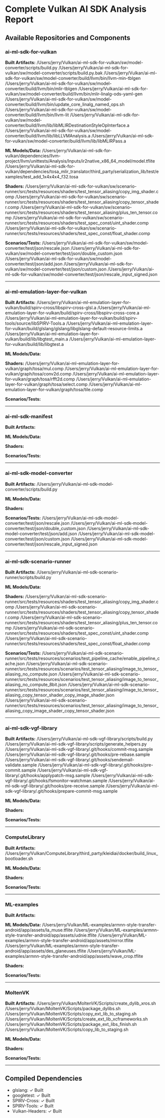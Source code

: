 # Complete Vulkan AI SDK Analysis Report

## Available Repositories and Components

### ai-ml-sdk-for-vulkan

**Built Artifacts:**
/Users/jerry/Vulkan/ai-ml-sdk-for-vulkan/sw/model-converter/scripts/build.py
/Users/jerry/Vulkan/ai-ml-sdk-for-vulkan/sw/model-converter/scripts/build.py.bak
/Users/jerry/Vulkan/ai-ml-sdk-for-vulkan/sw/model-converter/build/llvm/bin/llvm-min-tblgen
/Users/jerry/Vulkan/ai-ml-sdk-for-vulkan/sw/model-converter/build/llvm/bin/mlir-tblgen
/Users/jerry/Vulkan/ai-ml-sdk-for-vulkan/sw/model-converter/build/llvm/bin/mlir-linalg-ods-yaml-gen
/Users/jerry/Vulkan/ai-ml-sdk-for-vulkan/sw/model-converter/build/llvm/bin/update_core_linalg_named_ops.sh
/Users/jerry/Vulkan/ai-ml-sdk-for-vulkan/sw/model-converter/build/llvm/bin/llvm-lit
/Users/jerry/Vulkan/ai-ml-sdk-for-vulkan/sw/model-converter/build/llvm/lib/libMLIRDestinationStyleOpInterface.a
/Users/jerry/Vulkan/ai-ml-sdk-for-vulkan/sw/model-converter/build/llvm/lib/libLLVMAnalysis.a
/Users/jerry/Vulkan/ai-ml-sdk-for-vulkan/sw/model-converter/build/llvm/lib/libMLIRPass.a

**ML Models/Data:**
/Users/jerry/Vulkan/ai-ml-sdk-for-vulkan/dependencies/llvm-project/llvm/unittests/Analysis/Inputs/ir2native_x86_64_model/model.tflite
/Users/jerry/Vulkan/ai-ml-sdk-for-vulkan/dependencies/tosa_mlir_translator/third_party/serialization_lib/test/examples/test_add_1x4x4x4_f32.tosa

**Shaders:**
/Users/jerry/Vulkan/ai-ml-sdk-for-vulkan/sw/scenario-runner/src/tests/resources/shaders/test_tensor_aliasing/copy_img_shader.comp
/Users/jerry/Vulkan/ai-ml-sdk-for-vulkan/sw/scenario-runner/src/tests/resources/shaders/test_tensor_aliasing/copy_tensor_shader.comp
/Users/jerry/Vulkan/ai-ml-sdk-for-vulkan/sw/scenario-runner/src/tests/resources/shaders/test_tensor_aliasing/plus_ten_tensor.comp
/Users/jerry/Vulkan/ai-ml-sdk-for-vulkan/sw/scenario-runner/src/tests/resources/shaders/test_spec_const/uint_shader.comp
/Users/jerry/Vulkan/ai-ml-sdk-for-vulkan/sw/scenario-runner/src/tests/resources/shaders/test_spec_const/float_shader.comp

**Scenarios/Tests:**
/Users/jerry/Vulkan/ai-ml-sdk-for-vulkan/sw/model-converter/test/json/rescale.json
/Users/jerry/Vulkan/ai-ml-sdk-for-vulkan/sw/model-converter/test/json/double_custom.json
/Users/jerry/Vulkan/ai-ml-sdk-for-vulkan/sw/model-converter/test/json/add.json
/Users/jerry/Vulkan/ai-ml-sdk-for-vulkan/sw/model-converter/test/json/custom.json
/Users/jerry/Vulkan/ai-ml-sdk-for-vulkan/sw/model-converter/test/json/rescale_input_signed.json

---

### ai-ml-emulation-layer-for-vulkan

**Built Artifacts:**
/Users/jerry/Vulkan/ai-ml-emulation-layer-for-vulkan/build/spirv-cross/libspirv-cross-glsl.a
/Users/jerry/Vulkan/ai-ml-emulation-layer-for-vulkan/build/spirv-cross/libspirv-cross-core.a
/Users/jerry/Vulkan/ai-ml-emulation-layer-for-vulkan/build/spirv-tools/source/libSPIRV-Tools.a
/Users/jerry/Vulkan/ai-ml-emulation-layer-for-vulkan/build/glslang/glslang/libglslang-default-resource-limits.a
/Users/jerry/Vulkan/ai-ml-emulation-layer-for-vulkan/build/lib/libgtest_main.a
/Users/jerry/Vulkan/ai-ml-emulation-layer-for-vulkan/build/lib/libgtest.a

**ML Models/Data:**

**Shaders:**
/Users/jerry/Vulkan/ai-ml-emulation-layer-for-vulkan/graph/tosa/mul.comp
/Users/jerry/Vulkan/ai-ml-emulation-layer-for-vulkan/graph/tosa/conv2d.comp
/Users/jerry/Vulkan/ai-ml-emulation-layer-for-vulkan/graph/tosa/rfft2d.comp
/Users/jerry/Vulkan/ai-ml-emulation-layer-for-vulkan/graph/tosa/select.comp
/Users/jerry/Vulkan/ai-ml-emulation-layer-for-vulkan/graph/tosa/tile.comp

**Scenarios/Tests:**

---

### ai-ml-sdk-manifest

**Built Artifacts:**

**ML Models/Data:**

**Shaders:**

**Scenarios/Tests:**

---

### ai-ml-sdk-model-converter

**Built Artifacts:**
/Users/jerry/Vulkan/ai-ml-sdk-model-converter/scripts/build.py

**ML Models/Data:**

**Shaders:**

**Scenarios/Tests:**
/Users/jerry/Vulkan/ai-ml-sdk-model-converter/test/json/rescale.json
/Users/jerry/Vulkan/ai-ml-sdk-model-converter/test/json/double_custom.json
/Users/jerry/Vulkan/ai-ml-sdk-model-converter/test/json/add.json
/Users/jerry/Vulkan/ai-ml-sdk-model-converter/test/json/custom.json
/Users/jerry/Vulkan/ai-ml-sdk-model-converter/test/json/rescale_input_signed.json

---

### ai-ml-sdk-scenario-runner

**Built Artifacts:**
/Users/jerry/Vulkan/ai-ml-sdk-scenario-runner/scripts/build.py

**ML Models/Data:**

**Shaders:**
/Users/jerry/Vulkan/ai-ml-sdk-scenario-runner/src/tests/resources/shaders/test_tensor_aliasing/copy_img_shader.comp
/Users/jerry/Vulkan/ai-ml-sdk-scenario-runner/src/tests/resources/shaders/test_tensor_aliasing/copy_tensor_shader.comp
/Users/jerry/Vulkan/ai-ml-sdk-scenario-runner/src/tests/resources/shaders/test_tensor_aliasing/plus_ten_tensor.comp
/Users/jerry/Vulkan/ai-ml-sdk-scenario-runner/src/tests/resources/shaders/test_spec_const/uint_shader.comp
/Users/jerry/Vulkan/ai-ml-sdk-scenario-runner/src/tests/resources/shaders/test_spec_const/float_shader.comp

**Scenarios/Tests:**
/Users/jerry/Vulkan/ai-ml-sdk-scenario-runner/src/tests/resources/scenarios/test_pipeline_cache/enable_pipeline_cache.json
/Users/jerry/Vulkan/ai-ml-sdk-scenario-runner/src/tests/resources/scenarios/test_tensor_aliasing/image_to_tensor_aliasing_no_compute.json
/Users/jerry/Vulkan/ai-ml-sdk-scenario-runner/src/tests/resources/scenarios/test_tensor_aliasing/image_to_tensor_aliasing_no_compute_8bit.json
/Users/jerry/Vulkan/ai-ml-sdk-scenario-runner/src/tests/resources/scenarios/test_tensor_aliasing/image_to_tensor_aliasing_copy_tensor_shader_copy_image_shader.json
/Users/jerry/Vulkan/ai-ml-sdk-scenario-runner/src/tests/resources/scenarios/test_tensor_aliasing/image_to_tensor_aliasing_copy_image_shader_copy_tensor_shader.json

---

### ai-ml-sdk-vgf-library

**Built Artifacts:**
/Users/jerry/Vulkan/ai-ml-sdk-vgf-library/scripts/build.py
/Users/jerry/Vulkan/ai-ml-sdk-vgf-library/scripts/generate_helpers.py
/Users/jerry/Vulkan/ai-ml-sdk-vgf-library/.git/hooks/commit-msg.sample
/Users/jerry/Vulkan/ai-ml-sdk-vgf-library/.git/hooks/pre-rebase.sample
/Users/jerry/Vulkan/ai-ml-sdk-vgf-library/.git/hooks/sendemail-validate.sample
/Users/jerry/Vulkan/ai-ml-sdk-vgf-library/.git/hooks/pre-commit.sample
/Users/jerry/Vulkan/ai-ml-sdk-vgf-library/.git/hooks/applypatch-msg.sample
/Users/jerry/Vulkan/ai-ml-sdk-vgf-library/.git/hooks/fsmonitor-watchman.sample
/Users/jerry/Vulkan/ai-ml-sdk-vgf-library/.git/hooks/pre-receive.sample
/Users/jerry/Vulkan/ai-ml-sdk-vgf-library/.git/hooks/prepare-commit-msg.sample

**ML Models/Data:**

**Shaders:**

**Scenarios/Tests:**

---

### ComputeLibrary

**Built Artifacts:**
/Users/jerry/Vulkan/ComputeLibrary/third_party/kleidiai/docker/build_linux_bootloader.sh

**ML Models/Data:**

**Shaders:**

**Scenarios/Tests:**

---

### ML-examples

**Built Artifacts:**

**ML Models/Data:**
/Users/jerry/Vulkan/ML-examples/armnn-style-transfer-android/app/assets/la_muse.tflite
/Users/jerry/Vulkan/ML-examples/armnn-style-transfer-android/app/assets/udnie.tflite
/Users/jerry/Vulkan/ML-examples/armnn-style-transfer-android/app/assets/mirror.tflite
/Users/jerry/Vulkan/ML-examples/armnn-style-transfer-android/app/assets/des_glaneuses.tflite
/Users/jerry/Vulkan/ML-examples/armnn-style-transfer-android/app/assets/wave_crop.tflite

**Shaders:**

**Scenarios/Tests:**

---

### MoltenVK

**Built Artifacts:**
/Users/jerry/Vulkan/MoltenVK/Scripts/create_dylib_xros.sh
/Users/jerry/Vulkan/MoltenVK/Scripts/package_dylibs.sh
/Users/jerry/Vulkan/MoltenVK/Scripts/copy_ext_lib_to_staging.sh
/Users/jerry/Vulkan/MoltenVK/Scripts/create_ext_lib_xcframeworks.sh
/Users/jerry/Vulkan/MoltenVK/Scripts/package_ext_libs_finish.sh
/Users/jerry/Vulkan/MoltenVK/Scripts/copy_lib_to_staging.sh

**ML Models/Data:**

**Shaders:**

**Scenarios/Tests:**

---


## Compiled Dependencies

- glslang: ✓ Built
- googletest: ✓ Built
- SPIRV-Cross: ✓ Built
- SPIRV-Tools: ✓ Built
- Vulkan-Headers: ✓ Built

